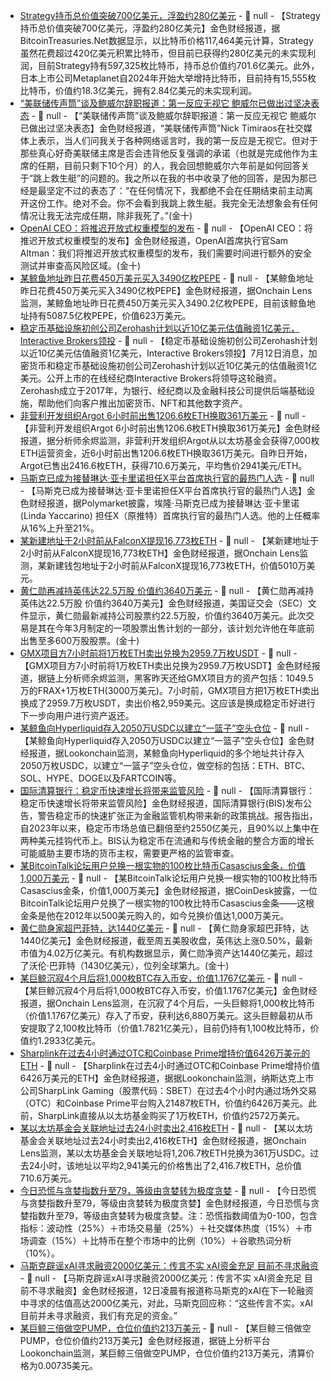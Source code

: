 - [Strategy持币总价值突破700亿美元，浮盈约280亿美元](https://bitcointreasuries.net/) - 📰 null - 【Strategy持币总价值突破700亿美元，浮盈约280亿美元】金色财经报道，据BitcoinTreasuries.Net数据显示，以比特币价格117,464美元计算，Strategy虽然花费超过420亿美元积累比特币，但目前已获得约280亿美元的未实现利润，目前Strategy持有597,325枚比特币，持币总价值约701.6亿美元。此外，日本上市公司Metaplanet自2024年开始大举增持比特币，目前持有15,555枚比特币，价值约18.3亿美元，拥有2.84亿美元的未实现利润。
- [“美联储传声筒”谈及鲍威尔辞职报道：第一反应无视它 鲍威尔已做出过坚决表态]() - 📰 null - 【“美联储传声筒”谈及鲍威尔辞职报道：第一反应无视它 鲍威尔已做出过坚决表态】金色财经报道，“美联储传声筒”Nick Timiraos在社交媒体上表示，当人们问我关于各种网络谣言时，我的第一反应是无视它。但对于那些真心好奇美联储主席是否会违背他反复强调的承诺（也就是完成他作为主席的任期，目前只剩下10个月）的人，我会回想鲍威尔六年前是如何回答关于“跳上救生艇”的问题的。我之所以在我的书中收录了他的回答，是因为那已经是最坚定不过的表态了：“在任何情况下，我都绝不会在任期结束前主动离开这份工作。绝对不会。你不会看到我跳上救生艇。我完全无法想象会有任何情况让我无法完成任期，除非我死了。”(金十)
- [OpenAI CEO：将推迟开放式权重模型的发布]() - 📰 null - 【OpenAI CEO：将推迟开放式权重模型的发布】金色财经报道，OpenAI首席执行官Sam Altman：我们将推迟开放式权重模型的发布，我们需要时间进行额外的安全测试并审查高风险区域。(金十)
- [某鲸鱼地址昨日花费450万美元买入3490亿枚PEPE](https://x.com/OnchainLens/status/1943838287594238377) - 📰 null - 【某鲸鱼地址昨日花费450万美元买入3490亿枚PEPE】金色财经报道，据Onchain Lens监测，某鲸鱼地址昨日花费450万美元买入3490.2亿枚PEPE，目前该鲸鱼地址持有5087.5亿枚PEPE，价值623万美元。
- [稳定币基础设施初创公司Zerohash计划以近10亿美元估值融资1亿美元，Interactive Brokers领投](https://fortune.com/crypto/2025/07/11/zerohash-stablecoin-fundraise-interactive-brokers-100-million-1-billion-valuation/) - 📰 null - 【稳定币基础设施初创公司Zerohash计划以近10亿美元估值融资1亿美元，Interactive Brokers领投】7月12日消息，加密货币和稳定币基础设施初创公司Zerohash计划以近10亿美元的估值融资1亿美元。公开上市的在线经纪商Interactive Brokers将领导这轮融资。 
Zerohash成立于2017年，为银行、经纪商以及金融科技公司提供后端基础设施，帮助他们向客户推出加密货币、NFT和其他数字资产。
- [非营利开发组织Argot 6小时前出售1206.6枚ETH换取361万美元](https://x.com/EmberCN/status/1943836906275713250) - 📰 null - 【非营利开发组织Argot 6小时前出售1206.6枚ETH换取361万美元】金色财经报道，据分析师余烬监测，非营利开发组织Argot从以太坊基金会获得7,000枚ETH运营资金，近6小时前出售1206.6枚ETH换取361万美元。自昨日开始，Argot已售出2416.6枚ETH，获得710.6万美元，平均售价2941美元/ETH。
- [马斯克已成为接替琳达·亚卡里诺担任X平台首席执行官的最热门人选](https://x.com/Polymarket/status/1943835914251211128) - 📰 null - 【马斯克已成为接替琳达·亚卡里诺担任X平台首席执行官的最热门人选】金色财经报道，据Polymarket披露，埃隆·马斯克已成为接替琳达·亚卡里诺 (Linda Yaccarino) 担任X（原推特）首席执行官的最热门人选。他的上任概率从16%上升至21%。
- [某新建地址于2小时前从FalconX提现16,773枚ETH](https://x.com/OnchainLens/status/1943834225939296751) - 📰 null - 【某新建地址于2小时前从FalconX提现16,773枚ETH】金色财经报道，据Onchain Lens监测，某新建钱包地址于2小时前从FalconX提现16,773枚ETH，价值5010万美元。
- [黄仁勋再减持英伟达22.5万股 价值约3640万美元]() - 📰 null - 【黄仁勋再减持英伟达22.5万股 价值约3640万美元】金色财经报道，美国证交会（SEC）文件显示，黄仁勋最新减持公司股票约22.5万股，价值约3640万美元。此次交易是其在今年3月制定的一项股票出售计划的一部分，该计划允许他在年底前出售至多600万股股票。(金十)
- [GMX项目方7小时前将1万枚ETH卖出兑换为2959.7万枚USDT](https://x.com/EmberCN/status/1943831304958882158) - 📰 null - 【GMX项目方7小时前将1万枚ETH卖出兑换为2959.7万枚USDT】金色财经报道，据链上分析师余烬监测，黑客昨天还给GMX项目方的资产包括：1049.5万的FRAX+1万枚ETH(3000万美元)。7小时前，GMX项目方把1万枚ETH卖出换成了2959.7万枚USDT，卖出价格2,959美元。这应该是换成稳定币好进行下一步向用户进行资产返还。
- [某鲸鱼向Hyperliquid存入2050万USDC以建立“一篮子”空头仓位](https://x.com/lookonchain/status/1943804260485050715) - 📰 null - 【某鲸鱼向Hyperliquid存入2050万USDC以建立“一篮子”空头仓位】金色财经报道，据Lookonchain监测，某鲸鱼向Hyperliquid的多个地址共计存入2050万枚USDC，以建立“一篮子”空头仓位，做空标的包括：ETH、BTC、SOL、HYPE、DOGE以及FARTCOIN等。
- [国际清算银行：稳定币快速增长将带来监管风险](https://www.bloomberg.com/news/articles/2025-07-11/stablecoin-growth-throws-up-new-risks-for-regulators-bis-says?srnd=phx-crypto) - 📰 null - 【国际清算银行：稳定币快速增长将带来监管风险】金色财经报道，国际清算银行(BIS)发布公告，警告稳定币的快速扩张正为金融监管机构带来新的政策挑战。报告指出，自2023年以来，稳定币市场总值已翻倍至约2550亿美元，且90%以上集中在两种美元挂钩代币上。BIS认为稳定币在流通和与传统金融的整合方面的增长可能威胁主要市场的货币主权，需要更严格的监管审查。
- [某BitcoinTalk论坛用户兑换一根实物的100枚比特币Casascius金条，价值1,000万美元](https://x.com/CoinDesk/status/1943829660380369147) - 📰 null - 【某BitcoinTalk论坛用户兑换一根实物的100枚比特币Casascius金条，价值1,000万美元】金色财经报道，据CoinDesk披露，一位BitcoinTalk论坛用户兑换了一根实物的100枚比特币Casascius金条——这根金条是他在2012年以500美元购入的，如今兑换价值达1,000万美元。
- [黄仁勋身家超巴菲特，达1440亿美元]() - 📰 null - 【黄仁勋身家超巴菲特，达1440亿美元】金色财经报道，截至周五美股收盘，英伟达上涨0.50%，最新市值为4.02万亿美元。有机构数据显示，黄仁勋净资产达1440亿美元，超过了沃伦·巴菲特（1430亿美元），位列全球第九。(金十)
- [某巨鲸沉寂4个月后将1,000枚BTC存入币安，价值1.1767亿美元](https://x.com/OnchainLens/status/1943827603124891935) - 📰 null - 【某巨鲸沉寂4个月后将1,000枚BTC存入币安，价值1.1767亿美元】金色财经报道，据Onchain Lens监测，在沉寂了4个月后，一头巨鲸将1,000枚比特币（价值1.1767亿美元）存入了币安，获利达6,880万美元。这头巨鲸最初从币安提取了2,100枚比特币（价值1.7821亿美元），目前仍持有1,100枚比特币，价值约1.2933亿美元。
- [Sharplink在过去4小时通过OTC和Coinbase Prime增持价值6426万美元的ETH](https://x.com/lookonchain/status/1943794993950552421) - 📰 null - 【Sharplink在过去4小时通过OTC和Coinbase Prime增持价值6426万美元的ETH】金色财经报道，据据Lookonchain监测，纳斯达克上市公司SharpLink Gaming（股票代码：SBET）在过去4个小时内通过场外交易（OTC）和Coinbase Prime平台购入21487枚ETH，价值约6426万美元。此前，SharpLink直接从以太坊基金购买了1万枚ETH，价值约2572万美元。
- [某以太坊基金会关联地址过去24小时卖出2,416枚ETH](https://x.com/OnchainLens/status/1943824172238746107) - 📰 null - 【某以太坊基金会关联地址过去24小时卖出2,416枚ETH】金色财经报道，据Onchain Lens监测，某以太坊基金会关联地址将1,206.7枚ETH兑换为361万USDC。过去24小时，该地址以平均2,941美元的价格售出了2,416.7枚ETH，总价值710.6万美元。
- [今日恐慌与贪婪指数升至79，等级由贪婪转为极度贪婪](https://alternative.me/crypto/fear-and-greed-index/#google_vignette) - 📰 null - 【今日恐慌与贪婪指数升至79，等级由贪婪转为极度贪婪】金色财经报道，今日恐慌与贪婪指数升至79，等级由贪婪转为极度贪婪。注：恐慌指数阈值为0-100，包含指标：波动性（25%）＋市场交易量（25%）＋社交媒体热度（15%）＋市场调查（15%）＋比特币在整个市场中的比例（10%）＋谷歌热词分析（10%）。
- [马斯克辟谣xAI寻求融资2000亿美元：传言不实 xAI资金充足 目前不寻求融资](https://finance.sina.com.cn/stock/usstock/c/2025-07-12/doc-inffeeaw6913190.shtml) - 📰 null - 【马斯克辟谣xAI寻求融资2000亿美元：传言不实 xAI资金充足 目前不寻求融资】金色财经报道，12日凌晨有报道称马斯克的xAI在下一轮融资中寻求的估值高达2000亿美元，对此，马斯克回应称：“这些传言不实。xAI目前并未寻求融资，我们有充足的资金。”
- [某巨鲸三倍做空PUMP，仓位价值约213万美元](https://x.com/lookonchain/status/1943816530221019613) - 📰 null - 【某巨鲸三倍做空PUMP，仓位价值约213万美元】金色财经报道，据链上分析平台Lookonchain监测，某巨鲸三倍做空PUMP，仓位价值约213万美元，清算价格为0.00735美元。
